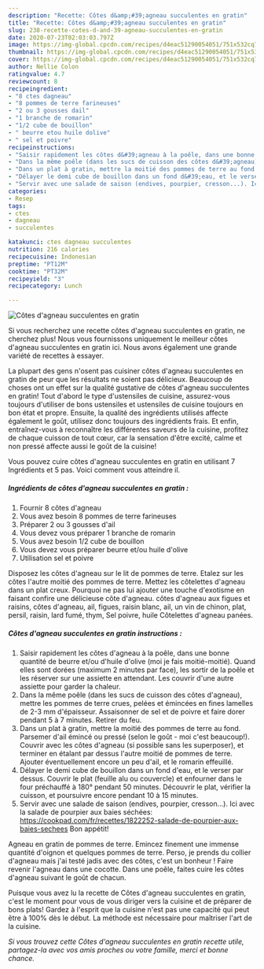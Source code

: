 ```yaml
---
description: "Recette: Côtes d&amp;#39;agneau succulentes en gratin"
title: "Recette: Côtes d&amp;#39;agneau succulentes en gratin"
slug: 238-recette-cotes-d-and-39-agneau-succulentes-en-gratin
date: 2020-07-23T02:03:03.797Z
image: https://img-global.cpcdn.com/recipes/d4eac51290054051/751x532cq70/cotes-dagneau-succulentes-en-gratin-photo-principale-de-la-recette.jpg
thumbnail: https://img-global.cpcdn.com/recipes/d4eac51290054051/751x532cq70/cotes-dagneau-succulentes-en-gratin-photo-principale-de-la-recette.jpg
cover: https://img-global.cpcdn.com/recipes/d4eac51290054051/751x532cq70/cotes-dagneau-succulentes-en-gratin-photo-principale-de-la-recette.jpg
author: Nellie Colon
ratingvalue: 4.7
reviewcount: 8
recipeingredient:
- "8 ctes dagneau"
- "8 pommes de terre farineuses"
- "2 ou 3 gousses dail"
- "1 branche de romarin"
- "1/2 cube de bouillon"
- " beurre etou huile dolive"
- " sel et poivre"
recipeinstructions:
- "Saisir rapidement les côtes d&#39;agneau à la poêle, dans une bonne quantité de beurre et/ou d&#39;huile d&#39;olive (moi je fais moitié-moitié). Quand elles sont dorées (maximum 2 minutes par face), les sortir de la poêle et les réserver sur une assiette en attendant. Les couvrir d&#39;une autre assiette pour garder la chaleur."
- "Dans la même poêle (dans les sucs de cuisson des côtes d&#39;agneau), mettre les pommes de terre crues, pelées et émincées en fines lamelles de 2-3 mm d&#39;épaisseur. Assaisonner de sel et de poivre et faire dorer pendant 5 à 7 minutes. Retirer du feu."
- "Dans un plat à gratin, mettre la moitié des pommes de terre au fond. Parsemer d&#39;ail émincé ou pressé (selon le goût - moi c&#39;est beaucoup!). Couvrir avec les côtes d&#39;agneau (si possible sans les superposer), et terminer en étalant par dessus l&#39;autre moitié de pommes de terre. Ajouter éventuellement encore un peu d&#39;ail, et le romarin effeuillé."
- "Délayer le demi cube de bouillon dans un fond d&#39;eau, et le verser par dessus. Couvrir le plat (feuille alu ou couvercle) et enfourner dans le four préchauffé à 180° pendant 50 minutes. Découvrir le plat, vérifier la cuisson, et poursuivre encore pendant 10 à 15 minutes."
- "Servir avec une salade de saison (endives, pourpier, cresson...). Ici avec la salade de pourpier aux baies séchées: https://cookpad.com/fr/recettes/1822252-salade-de-pourpier-aux-baies-sechees Bon appétit!"
categories:
- Resep
tags:
- ctes
- dagneau
- succulentes

katakunci: ctes dagneau succulentes 
nutrition: 216 calories
recipecuisine: Indonesian
preptime: "PT12M"
cooktime: "PT32M"
recipeyield: "3"
recipecategory: Lunch

---
```



![Côtes d&#39;agneau succulentes en gratin](https://img-global.cpcdn.com/recipes/d4eac51290054051/751x532cq70/cotes-dagneau-succulentes-en-gratin-photo-principale-de-la-recette.jpg)

Si vous recherchez une recette côtes d&#39;agneau succulentes en gratin, ne cherchez plus! Nous vous fournissons uniquement le meilleur côtes d&#39;agneau succulentes en gratin ici. Nous avons également une grande variété de recettes à essayer.

La plupart des gens n'osent pas cuisiner côtes d&#39;agneau succulentes en gratin de peur que les résultats ne soient pas délicieux. Beaucoup de choses ont un effet sur la qualité gustative de côtes d&#39;agneau succulentes en gratin! Tout d'abord le type d'ustensiles de cuisine, assurez-vous toujours d'utiliser de bons ustensiles et ustensiles de cuisine toujours en bon état et propre. Ensuite, la qualité des ingrédients utilisés affecte également le goût, utilisez donc toujours des ingrédients frais. Et enfin, entraînez-vous à reconnaître les différentes saveurs de la cuisine, profitez de chaque cuisson de tout cœur, car la sensation d'être excité, calme et non pressé affecte aussi le goût de la cuisine!

<!--inarticleads1-->

Vous pouvez cuire côtes d&#39;agneau succulentes en gratin en utilisant 7 Ingrédients et 5 pas. Voici comment vous atteindre il.

##### Ingrédients de côtes d&#39;agneau succulentes en gratin :

1. Fournir 8 côtes d&#39;agneau
1. Vous avez besoin 8 pommes de terre farineuses
1. Préparer 2 ou 3 gousses d&#39;ail
1. Vous devez vous préparer 1 branche de romarin
1. Vous avez besoin 1/2 cube de bouillon
1. Vous devez vous préparer  beurre et/ou huile d&#39;olive
1. Utilisation  sel et poivre


Disposez les côtes d&#39;agneau sur le lit de pommes de terre. Etalez sur les côtes l&#39;autre moitié des pommes de terre. Mettez les côtelettes d&#39;agneau dans un plat creux. Pourquoi ne pas lui ajouter une touche d&#39;exotisme en faisant confire une délicieuse côte d&#39;agneau. côtes d&#39;agneau aux figues et raisins, côtes d&#39;agneau, ail, figues, raisin blanc, ail, un vin de chinon, plat, persil, raisin, lard fumé, thym, Sel poivre, huile Côtelettes d&#39;agneau panées. 

<!--inarticleads2-->

##### Côtes d&#39;agneau succulentes en gratin instructions :

1. Saisir rapidement les côtes d&#39;agneau à la poêle, dans une bonne quantité de beurre et/ou d&#39;huile d&#39;olive (moi je fais moitié-moitié). Quand elles sont dorées (maximum 2 minutes par face), les sortir de la poêle et les réserver sur une assiette en attendant. Les couvrir d&#39;une autre assiette pour garder la chaleur.
1. Dans la même poêle (dans les sucs de cuisson des côtes d&#39;agneau), mettre les pommes de terre crues, pelées et émincées en fines lamelles de 2-3 mm d&#39;épaisseur. Assaisonner de sel et de poivre et faire dorer pendant 5 à 7 minutes. Retirer du feu.
1. Dans un plat à gratin, mettre la moitié des pommes de terre au fond. Parsemer d&#39;ail émincé ou pressé (selon le goût - moi c&#39;est beaucoup!). Couvrir avec les côtes d&#39;agneau (si possible sans les superposer), et terminer en étalant par dessus l&#39;autre moitié de pommes de terre. Ajouter éventuellement encore un peu d&#39;ail, et le romarin effeuillé.
1. Délayer le demi cube de bouillon dans un fond d&#39;eau, et le verser par dessus. Couvrir le plat (feuille alu ou couvercle) et enfourner dans le four préchauffé à 180° pendant 50 minutes. Découvrir le plat, vérifier la cuisson, et poursuivre encore pendant 10 à 15 minutes.
1. Servir avec une salade de saison (endives, pourpier, cresson...). Ici avec la salade de pourpier aux baies séchées: https://cookpad.com/fr/recettes/1822252-salade-de-pourpier-aux-baies-sechees Bon appétit!


Agneau en gratin de pommes de terre. Emincez finement une immense quantité d&#39;oignon et quelques pommes de terre. Perso, je prends du collier d&#39;agneau mais j&#39;ai testé jadis avec des côtes, c&#39;est un bonheur ! Faire revenir l&#39;agneau dans une cocotte. Dans une poêle, faites cuire les côtes d&#39;agneau suivant le goût de chacun. 

<!--inarticleads1-->

<p>
Puisque vous avez lu la recette de Côtes d&#39;agneau succulentes en gratin, c'est le moment pour vous de vous diriger vers la cuisine et de préparer de bons plats! Gardez à l'esprit que la cuisine n'est pas une capacité qui peut être à 100% dès le début. La méthode est nécessaire pour maîtriser l'art de la cuisine.
</p>

<p>
<i>Si vous trouvez cette Côtes d&#39;agneau succulentes en gratin recette utile, partagez-la avec vos amis proches ou votre famille, merci et bonne chance.</i>
</p>

